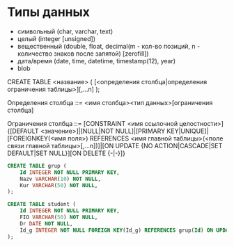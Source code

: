 # Типы данных

- символьный (char, varchar, text)
- целый (integer \[unsigned])
- вещественный (double, float, decimal(m - кол-во позиций, n - количество знаков после запятой) \[zerofill])
- дата/время (date, time, datetime, timestamp(12), year)
- blob

CREATE TABLE <название>
(
    [<определения столбца|определения ограничения таблицы>][,...n]
);

Определения столбца ::= <имя столбца><тип данных>[ограничения столбца]

Ограничения столбца ::= [CONSTRAINT <имя ссылочной целостности>] {[DEFAULT <значение>]|[NULL|NOT NULL]|[PRIMARY KEY|UNIQUE]|[FOREIGNKEY(<имя поля>) REFERENCES <имя главной таблицы>(<поле связи главной таблицы>[,...n])]|[ON UPDATE {NO ACTION|CASCADE|SET DEFAULT|SET NULL}][ON DELETE {-|-}]}

```sql
CREATE TABLE grup (
    Id INTEGER NOT NULL PRIMARY KEY,
    Nazv VARCHAR(10) NOT NULL,
    Kur VARCHAR(50) NOT NULL,
);

CREATE TABLE student (
    Id INTEGER NOT NULL PRIMARY KEY,
    FIO VARCHAR(50) NOT NULL,
    Dr DATE NOT NULL,
    Id_g INTEGER NOT NULL FOREIGN KEY(Id_g) REFERENCES grup(Id) ON UPDATE CASCADE
);
```